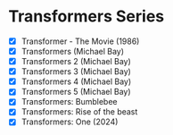 # Transformers Series

- [x]  Transformer - The Movie (1986)
- [x]  Transformers (Michael Bay)
- [x]  Transformers 2 (Michael Bay)
- [x]  Transformers 3 (Michael Bay)
- [x]  Transformers 4 (Michael Bay)
- [x]  Transformers 5 (Michael Bay)
- [x]  Transformers: Bumblebee
- [x]  Transformers: Rise of the beast
- [x]  Transformers: One (2024)